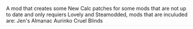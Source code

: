 A mod that creates some New Calc patches for some mods that are not up to date and only requiers Lovely and Steamodded, mods that are inculuded are:
Jen's Almanac
Aurinko
Cruel Blinds